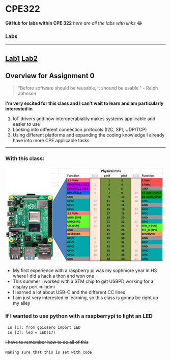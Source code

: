 # CPE322
**GitHub for labs within CPE 322** 
*here are all the labs with links* :joy:

### Labs 
---

[Lab1](./Lab1)
[Lab2](./Lab2)
---
## Overview for Assignment 0

> "Before software should be reusable, it shound be usable." 
    - Ralph Johnson

**I'm very excited for this class and I can't wait to learn and am particularly interested in**
1. IoT drivers and how interoperabiality makes systems applicable and easier to use
2. Looking into different connection protocols (I2C, SPI, UDP/TCP)
3. Using different platforms and expanding the coding knowledge I already have into more CPE applicable tasks

---
### With this class: 
![raspberrypi](raspberryPi4.jpg)

- My first experience with a raspberry pi was my sophmore year in HS where I did a hack a thon and won one
- This summer I worked with a STM chip to get USBPD working for a display port => hdmi 
- I learned a lot about USB-C and the different CC lines
- I am just very interested in learning, so this class is gonna be right up my alley

### If I wanted to use python with a raspberrypi to light an LED 

```
 In [1]: from gpiozero import LED
 In [2]: led = LED(17)
```

~~I have to remember how to do all of this~~

`Making sure that this is set with code`

